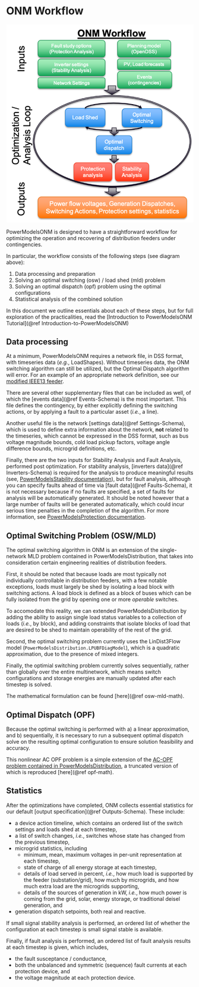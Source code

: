 # ONM Workflow

![ONM Workflow Diagram](../assets/onm_workflow-white.png)

PowerModelsONM is designed to have a straightforward workflow for optimizing the operation and recovering of distribution feeders under contingencies.

In particular, the workflow consists of the following steps (see diagram above):

1. Data processing and preparation
1. Solving an optimal switching (osw) / load shed (mld) problem
1. Solving an optimal dispatch (opf) problem using the optimal configurations
1. Statistical analysis of the combined solution

In this document we outline essentials about each of these steps, but for full exploration of the practicalities, read the [Introduction to PowerModelsONM Tutorial](@ref Introduction-to-PowerModelsONM)

## Data processing

At a minimum, PowerModelsONM requires a network file, in DSS format, with timeseries data (_e.g._, LoadShapes). Without timeseries data, the ONM switching algorithm can still be utilized, but the Optimal Dispatch algorithm will error. For an example of an appropriate network definition, see our [modified IEEE13 feeder](https://github.com/lanl-ansi/PowerModelsONM.jl/blob/main/test/data/ieee13_feeder.dss).

There are several other supplementary files that can be included as well, of which the [events data](@ref Events-Schema) is the most important. This file defines the contingency, by either explicitly defining the switching actions, or by applying a fault to a particular asset (_i.e._, a line).

Another useful file is the network [settings data](@ref Settings-Schema), which is used to define extra information about the network, __not__ related to the timeseries, which cannot be expressed in the DSS format, such as bus voltage magnitude bounds, cold load pickup factors, voltage angle difference bounds, microgrid definitions, etc.

Finally, there are the two inputs for Stability Analysis and Fault Analysis, performed post optimization. For stability analysis, [inverters data](@ref Inverters-Schema) is required for the analysis to produce meaningful results (see, [PowerModelsStability documentation](https://github.com/lanl-ansi/PowerModelsStability.jl)), but for fault analysis, although you can specify faults ahead of time via [fault data](@ref Faults-Schema), it is not necessary because if no faults are specified, a set of faults for analysis will be automatically generated. It should be noted however that a large number of faults will be generated automatically, which could incur serious time penalties in the completion of the algorithm. For more information, see [PowerModelsProtection documentation](https://github.com/lanl-ansi/PowerModelsProtection.jl).

## Optimal Switching Problem (OSW/MLD)

The optimal switching algorithm in ONM is an extension of the single-network MLD problem contained in PowerModelsDistribution, that takes into consideration certain engineering realities of distribution feeders.

First, it should be noted that because loads are most typically not individually controllable in distribution feeders, with a few notable exceptions, loads must largely be shed by isolating a load block with switching actions. A load block is defined as a block of buses which can be fully isolated from the grid by opening one or more _operable_ switches.

To accomodate this reality, we can extended PowerModelsDistribution by adding the ability to assign single load status variables to a collection of loads (_i.e._, by block), and adding constraints that isolate blocks of load that are desired to be shed to maintain operability of the rest of the grid.

Second, the optimal switching problem currently uses the LinDist3Flow model (`PowerModelsDistribution.LPUBFDiagModel`), which is a quadratic approximation, due to the presence of mixed integers.

Finally, the optimial switching problem currently solves sequentially, rather than globally over the entire multinetwork, which means switch configurations and storage energies are manually updated after each timestep is solved.

The mathematical formulation can be found [here](@ref osw-mld-math).

## Optimal Dispatch (OPF)

Because the optimal switching is performed with a) a linear approximation, and b) sequentially, it is necessary to run a subsequent optimal dispatch solve on the resulting optimal configuration to ensure solution feasibility and accuracy.

This nonlinear AC OPF problem is a simple extension of the [AC-OPF problem contained in PowerModelsDistribution](https://lanl-ansi.github.io/PowerModelsDistribution.jl/stable/manual/math-model.html#Unbalanced-AC-Optimal-Power-Flow), a truncated version of which is reproduced [here](@ref opf-math).

## Statistics

After the optimizations have completed, ONM collects essential statistics for our default [output specification](@ref Outputs-Schema). These include:

- a device action timeline, which contains an ordered list of the switch settings and loads shed at each timestep,
- a list of switch changes, _i.e._, switches whose state has changed from the previous timestep,
- microgrid statistics, including
  - minimum, mean, maximum voltages in per-unit representation at each timestep,
  - state of charge of all energy storage at each timestep,
  - details of load served in percent, _i.e._, how much load is supported by the feeder (substation/grid), how much by microgrids, and how much extra load are the microgrids supporting,
  - details of the sources of generation in kW, _i.e._, how much power is coming from the grid, solar, energy storage, or traditional deisel generation, and
- generation dispatch setpoints, both real and reactive.

If small signal stability analysis is performed, an ordered list of whether the configuration at each timestep is small signal stable is available.

Finally, if fault analysis is performed, an ordered list of fault analysis results at each timestep is given, which includes,

- the fault susceptance / conductance,
- both the unbalanced and symmetric (sequence) fault currents at each protection device, and
- the voltage magnitude at each protection device.
